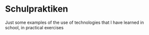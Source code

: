 # Schulpraktiken

Just some examples of the use of technologies that I have learned in school, 
in practical exercises
